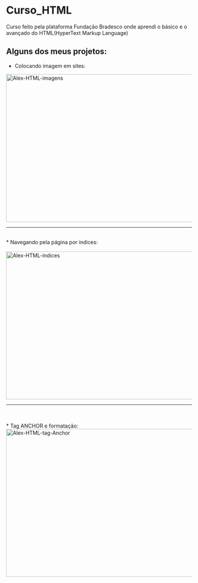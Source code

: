 # Curso_HTML
 Curso feito pela plataforma Fundação Bradesco onde aprendi o básico e o avançado do HTML(HyperText Markup Language)
 ## Alguns dos meus projetos:
 <!--opçao 1
 ![inserindoimagem](https://user-images.githubusercontent.com/82433728/156023088-a3fef826-231b-47e0-8a2a-8af4f9a75f94.jpg)-->
 
 <!-- opçao 2 -->
 * Colocando imagem em sites:
 <div>
 <img align="center" alt="Alex-HTML-imagens" height="400" width="800" src="https://user-images.githubusercontent.com/82433728/156023088-a3fef826-231b-47e0-8a2a-8af4f9a75f94.jpg">
 </div>
 <hr>
 <br>
 * Navegando pela página por indices:
 <br>
 <br>
 <div>
 <img align="center" alt="Alex-HTML-indices" height="400" width="800" src="https://user-images.githubusercontent.com/82433728/156027031-1db885e3-b233-47b4-b1cc-6129256a445b.png">
 </div>
 <hr>
 <br>
 <br>
 * Tag ANCHOR e formatação:

<div>
 <img align="center" alt="Alex-HTML-tag-Anchor" height="400" width="800" src="https://user-images.githubusercontent.com/82433728/156028394-83f888f4-ab73-4f3b-9776-a9168ed81116.png">
 </div>

